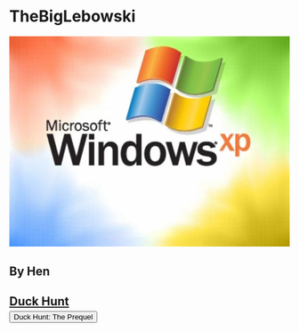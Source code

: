 # TheBigLebowski

  <img src="jeff.jpg" alt="Image">
  <h2>By Hen<h2/>
<a href="http://duckhuntjs.com/">Duck Hunt</a>
<form action="http://google.com">
    <input type="submit" value="Duck Hunt: The Prequel" />
</form>
